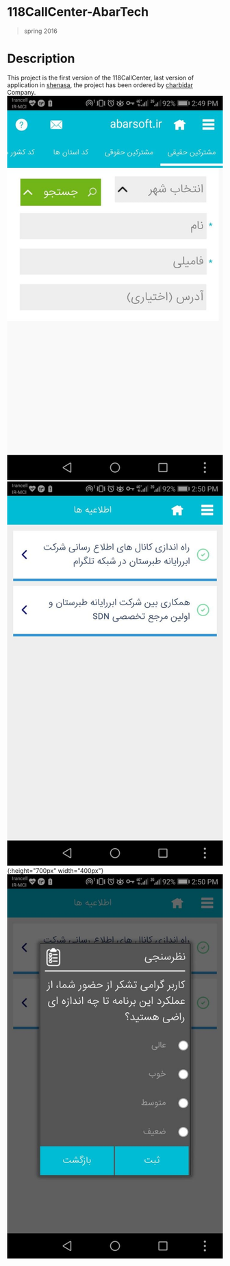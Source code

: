 # 118CallCenter-AbarTech
>spring 2016
# Description
This project is the first version of the 118CallCenter, last version of application in [shenasa](https://cafebazaar.ir/app/abartech.mobile.callcenter118), the project has been ordered by [charbidar](https://charbidar.com/software/) Company.
![t|215x215](https://github.com/JaberBabaki/118CallCenter-AbarTech/blob/master/res/pic/1.jpg)
![Repo List](https://github.com/JaberBabaki/118CallCenter-AbarTech/blob/master/res/pic/2.jpg){:height="700px" width="400px"}
![Repo List](https://github.com/JaberBabaki/118CallCenter-AbarTech/blob/master/res/pic/3.jpg)
